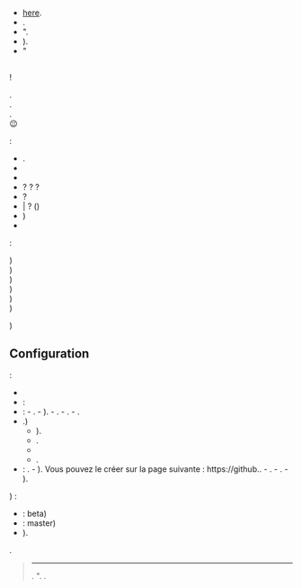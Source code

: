 # 

## 

-  [here](https://www.jeedom.com/site/fr/dev.html).
- .
- ".
- ).
- "

## 

 !

.  
.  
.  
 :wink:  

 :

- .
- 
- 
-  ?  ?  ?
-  ?
-  |  ? ()
- )
- 


 :

)  
)  
)  
)  
)  
)  
  
)  

## Configuration

 :

- 
-  :
  -  :
    - .
    - ).
    - .
    - .
    - .
  - .)
    - ).
    - .
    - 
    - .
  -  : .
    - ). Vous pouvez le créer sur la page  suivante : https://github..
    - .
    - .
    - ).

   ) :

   - : beta)
   - : master)
   - ).

   .
   
   
   > ****
   > .
   > ".  . 

